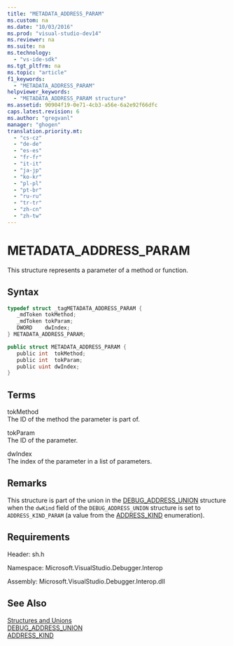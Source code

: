 ```yaml
---
title: "METADATA_ADDRESS_PARAM"
ms.custom: na
ms.date: "10/03/2016"
ms.prod: "visual-studio-dev14"
ms.reviewer: na
ms.suite: na
ms.technology: 
  - "vs-ide-sdk"
ms.tgt_pltfrm: na
ms.topic: "article"
f1_keywords: 
  - "METADATA_ADDRESS_PARAM"
helpviewer_keywords: 
  - "METADATA_ADDRESS_PARAM structure"
ms.assetid: 90904f19-0e71-4cb3-a56e-6a2e92f66dfc
caps.latest.revision: 6
ms.author: "gregvanl"
manager: "ghogen"
translation.priority.mt: 
  - "cs-cz"
  - "de-de"
  - "es-es"
  - "fr-fr"
  - "it-it"
  - "ja-jp"
  - "ko-kr"
  - "pl-pl"
  - "pt-br"
  - "ru-ru"
  - "tr-tr"
  - "zh-cn"
  - "zh-tw"
---
```

# METADATA_ADDRESS_PARAM
This structure represents a parameter of a method or function.  
  
## Syntax  
  
```cpp  
typedef struct _tagMETADATA_ADDRESS_PARAM {  
   _mdToken tokMethod;  
   _mdToken tokParam;  
   DWORD    dwIndex;  
} METADATA_ADDRESS_PARAM;  
```  
  
```c#  
public struct METADATA_ADDRESS_PARAM {  
   public int  tokMethod;  
   public int  tokParam;  
   public uint dwIndex;  
}  
```  
  
## Terms  
 tokMethod  
 The ID of the method the parameter is part of.  
  
 tokParam  
 The ID of the parameter.  
  
 dwIndex  
 The index of the parameter in a list of parameters.  
  
## Remarks  
 This structure is part of the union in the [DEBUG_ADDRESS_UNION](../extensibility/debug_address_union.md) structure when the `dwKind` field of the `DEBUG_ADDRESS_UNION` structure is set to `ADDRESS_KIND_PARAM` (a value from the [ADDRESS_KIND](../extensibility/address_kind.md) enumeration).  
  
## Requirements  
 Header: sh.h  
  
 Namespace: Microsoft.VisualStudio.Debugger.Interop  
  
 Assembly: Microsoft.VisualStudio.Debugger.Interop.dll  
  
## See Also  
 [Structures and Unions](../extensibility/structures-and-unions.md)   
 [DEBUG_ADDRESS_UNION](../extensibility/debug_address_union.md)   
 [ADDRESS_KIND](../extensibility/address_kind.md)